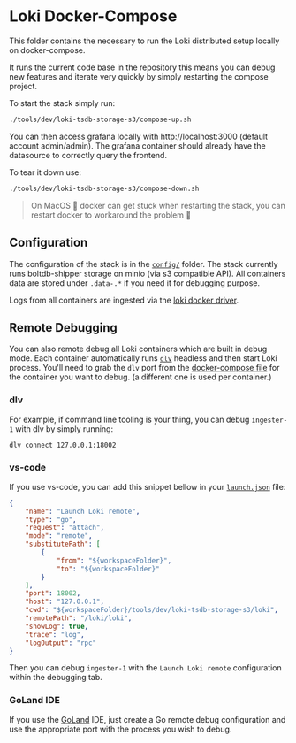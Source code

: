 # Loki Docker-Compose

This folder contains the necessary to run the Loki distributed setup locally on docker-compose.

It runs the current code base in the repository this means you can debug new features and iterate very quickly by simply restarting the compose project.

To start the stack simply run:

```bash
./tools/dev/loki-tsdb-storage-s3/compose-up.sh
```

You can then access grafana locally with http://localhost:3000 (default account admin/admin). The grafana container should already have the datasource to correctly query the frontend.

To tear it down use:

```bash
./tools/dev/loki-tsdb-storage-s3/compose-down.sh
```

> On MacOS :apple: docker can get stuck when restarting the stack, you can restart docker to workaround the problem :shrug:

## Configuration

The configuration of the stack is in the [`config/`](./config/) folder.
The stack currently runs boltdb-shipper storage on minio (via s3 compatible API). All containers data are stored under `.data-.*` if you need it for debugging purpose.

Logs from all containers are ingested via the [loki docker driver](https://grafana.com/docs/loki/latest/clients/docker-driver/).

## Remote Debugging

You can also remote debug all Loki containers which are built in debug mode. Each container automatically runs [`dlv`](https://github.com/go-delve/delve) headless and then start Loki process.
You'll need to grab the `dlv` port from the [docker-compose file](./docker-compose.yml) for the container you want to debug. (a different one is used per container.)

### dlv

For example, if command line tooling is your thing, you can debug `ingester-1` with dlv by simply running:

```bash
dlv connect 127.0.0.1:18002
```

### vs-code

If you use vs-code, you can add this snippet bellow in your [`launch.json`](https://code.visualstudio.com/docs/editor/debugging) file:

```json
{
    "name": "Launch Loki remote",
    "type": "go",
    "request": "attach",
    "mode": "remote",
    "substitutePath": [
        {
            "from": "${workspaceFolder}",
            "to": "${workspaceFolder}"
        }
    ],
    "port": 18002,
    "host": "127.0.0.1",
    "cwd": "${workspaceFolder}/tools/dev/loki-tsdb-storage-s3/loki",
    "remotePath": "/loki/loki",
    "showLog": true,
    "trace": "log",
    "logOutput": "rpc"
}
```

Then you can debug `ingester-1` with the `Launch Loki remote` configuration within the debugging tab.

### GoLand IDE

If you use the [GoLand](https://www.jetbrains.com/go/) IDE, just create a Go remote debug configuration and use the appropriate port with the process you wish to debug.